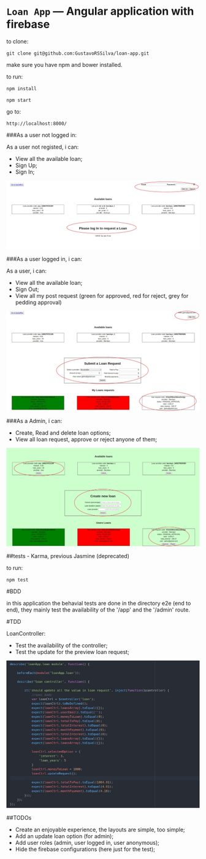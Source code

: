 # `Loan App` — Angular application with firebase

to clone:
```
git clone git@github.com:GustavoRSSilva/loan-app.git
```

make sure you have npm and bower installed.

to run:
```
npm install
```
```
npm start
```

go to:
```
http://localhost:8000/
```

###As a user not logged in:

As a user not registed, i can:
- View all the available loan;
- Sign Up;
- Sign In;

![alt tag](https://github.com/GustavoRSSilva/loan-app/blob/master/assets/app_not_logged.jpg)

###As a user logged in, i can:

As a user, i can:
- View all the available loan;
- Sign Out;
- View all my post request (green for approved, red for reject, grey for pedding approval)

![alt tag](https://github.com/GustavoRSSilva/loan-app/blob/master/assets/app_logged_in.jpg)

###As a Admin, i can:
- Create, Read and delete loan options;
- View all loan request, approve or reject anyone of them;

![alt tag](https://github.com/GustavoRSSilva/loan-app/blob/master/assets/admin_backoffice.jpg)


##tests - Karma, previous Jasmine (deprecated)

to run:
```
npm test
```

#BDD

in this application the behavial tests are done in the directory e2e (end to end), they mainly test the availability of the '/app' and the '/admin' route.

#TDD

LoanController:
- Test the availability of the controller;
- Test the update for the preview loan request;

![alt tag](https://github.com/GustavoRSSilva/loan-app/blob/master/assets/app_tests.jpg)


##TODOs
- Create an enjoyable experience, the layouts are simple, too simple;
- Add an update loan option  (for admin);
- Add user roles (admin, user logged in, user anonymous);
- Hide the firebase configurations (here just for the test);

